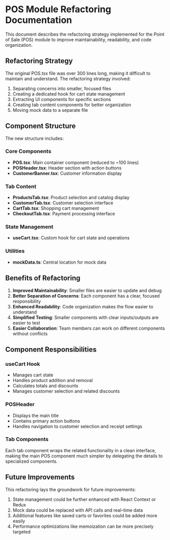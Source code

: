 
# POS Module Refactoring Documentation

This document describes the refactoring strategy implemented for the Point of Sale (POS) module to improve maintainability, readability, and code organization.

## Refactoring Strategy

The original POS.tsx file was over 300 lines long, making it difficult to maintain and understand. The refactoring strategy involved:

1. Separating concerns into smaller, focused files
2. Creating a dedicated hook for cart state management
3. Extracting UI components for specific sections
4. Creating tab content components for better organization
5. Moving mock data to a separate file

## Component Structure

The new structure includes:

### Core Components
- **POS.tsx**: Main container component (reduced to ~100 lines)
- **POSHeader.tsx**: Header section with action buttons
- **CustomerBanner.tsx**: Customer information display

### Tab Content
- **ProductsTab.tsx**: Product selection and catalog display
- **CustomerTab.tsx**: Customer selection interface
- **CartTab.tsx**: Shopping cart management
- **CheckoutTab.tsx**: Payment processing interface

### State Management
- **useCart.tsx**: Custom hook for cart state and operations

### Utilities
- **mockData.ts**: Central location for mock data

## Benefits of Refactoring

1. **Improved Maintainability**: Smaller files are easier to update and debug
2. **Better Separation of Concerns**: Each component has a clear, focused responsibility
3. **Enhanced Readability**: Code organization makes the flow easier to understand
4. **Simplified Testing**: Smaller components with clear inputs/outputs are easier to test
5. **Easier Collaboration**: Team members can work on different components without conflicts

## Component Responsibilities

### useCart Hook
- Manages cart state
- Handles product addition and removal
- Calculates totals and discounts
- Manages customer selection and related discounts

### POSHeader
- Displays the main title
- Contains primary action buttons
- Handles navigation to customer selection and receipt settings

### Tab Components
Each tab component wraps the related functionality in a clean interface, making the main POS component much simpler by delegating the details to specialized components.

## Future Improvements

This refactoring lays the groundwork for future improvements:

1. State management could be further enhanced with React Context or Redux
2. Mock data could be replaced with API calls and real-time data
3. Additional features like saved carts or favorites could be added more easily
4. Performance optimizations like memoization can be more precisely targeted
